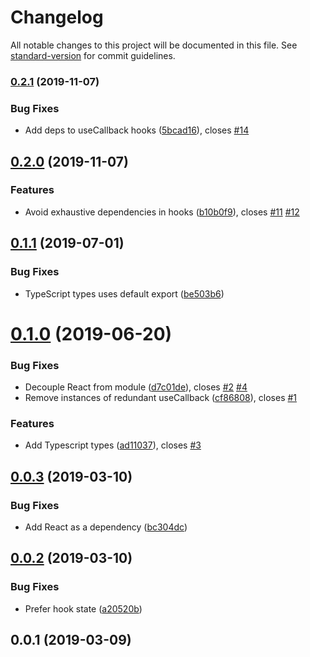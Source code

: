 # Changelog

All notable changes to this project will be documented in this file. See [standard-version](https://github.com/conventional-changelog/standard-version) for commit guidelines.

### [0.2.1](https://github.com/nathanbuchar/react-hook-thunk-reducer/compare/v0.2.0...v0.2.1) (2019-11-07)


### Bug Fixes

* Add deps to useCallback hooks ([5bcad16](https://github.com/nathanbuchar/react-hook-thunk-reducer/commit/5bcad169227fc5568305ffe0b7d5ebf8bff44410)), closes [#14](https://github.com/nathanbuchar/react-hook-thunk-reducer/issues/14)

## [0.2.0](https://github.com/nathanbuchar/react-hook-thunk-reducer/compare/v0.1.1...v0.2.0) (2019-11-07)


### Features

* Avoid exhaustive dependencies in hooks ([b10b0f9](https://github.com/nathanbuchar/react-hook-thunk-reducer/commit/b10b0f92e23cc08610be22f5ff7d9acdd96b5791)), closes [#11](https://github.com/nathanbuchar/react-hook-thunk-reducer/issues/11) [#12](https://github.com/nathanbuchar/react-hook-thunk-reducer/issues/12)

## [0.1.1](https://github.com/nathanbuchar/react-hook-thunk-reducer/compare/v0.1.0...v0.1.1) (2019-07-01)


### Bug Fixes

* TypeScript types uses default export ([be503b6](https://github.com/nathanbuchar/react-hook-thunk-reducer/commit/be503b6))



# [0.1.0](https://github.com/nathanbuchar/react-hook-thunk-reducer/compare/v0.0.3...v0.1.0) (2019-06-20)


### Bug Fixes

* Decouple React from module ([d7c01de](https://github.com/nathanbuchar/react-hook-thunk-reducer/commit/d7c01de)), closes [#2](https://github.com/nathanbuchar/react-hook-thunk-reducer/issues/2) [#4](https://github.com/nathanbuchar/react-hook-thunk-reducer/issues/4)
* Remove instances of redundant useCallback ([cf86808](https://github.com/nathanbuchar/react-hook-thunk-reducer/commit/cf86808)), closes [#1](https://github.com/nathanbuchar/react-hook-thunk-reducer/issues/1)


### Features

* Add Typescript types ([ad11037](https://github.com/nathanbuchar/react-hook-thunk-reducer/commit/ad11037)), closes [#3](https://github.com/nathanbuchar/react-hook-thunk-reducer/issues/3)



## [0.0.3](https://github.com/nathanbuchar/react-hook-thunk-reducer/compare/v0.0.2...v0.0.3) (2019-03-10)


### Bug Fixes

* Add React as a dependency ([bc304dc](https://github.com/nathanbuchar/react-hook-thunk-reducer/commit/bc304dc))



## [0.0.2](https://github.com/nathanbuchar/react-hook-thunk-reducer/compare/v0.0.1...v0.0.2) (2019-03-10)


### Bug Fixes

* Prefer hook state ([a20520b](https://github.com/nathanbuchar/react-hook-thunk-reducer/commit/a20520b))



## 0.0.1 (2019-03-09)
